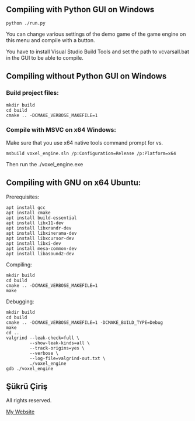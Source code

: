 ## Compiling with Python GUI on Windows
```
python ./run.py
```
You can change various settings of the demo game of the game engine on this menu and compile with a button.

You have to install Visual Studio Build Tools and set the path to vcvarsall.bat in the GUI to be able to compile.

## Compiling without Python GUI on Windows

### Build project files:

```
mkdir build
cd build
cmake .. -DCMAKE_VERBOSE_MAKEFILE=1
```

### Compile with MSVC on x64 Windows:

Make sure that you use x64 native tools command prompt for vs.

```
msbuild voxel_engine.sln /p:Configuration=Release /p:Platform=x64
```

Then run the ./voxel_engine.exe

## Compiling with GNU on x64 Ubuntu:

Prerequisites:

```
apt install gcc
apt install cmake
apt install build-essential
apt install libx11-dev
apt install libxrandr-dev
apt install libxinerama-dev
apt install libxcursor-dev
apt install libxi-dev
apt install mesa-common-dev
apt install libasound2-dev
```

Compiling:

```
mkdir build
cd build
cmake .. -DCMAKE_VERBOSE_MAKEFILE=1
make
```

Debugging:

```
mkdir build
cd build
cmake .. -DCMAKE_VERBOSE_MAKEFILE=1 -DCMAKE_BUILD_TYPE=Debug
make
cd ..
valgrind --leak-check=full \
         --show-leak-kinds=all \
         --track-origins=yes \
         --verbose \
         --log-file=valgrind-out.txt \
         ./voxel_engine 
gdb ./voxel_engine 
```

## Şükrü Çiriş

All rights reserved.

[My Website](https://sukruciris.github.io)
